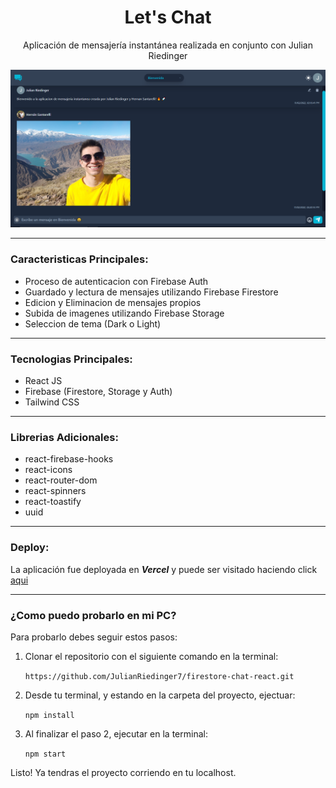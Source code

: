 <h1 align='center'>Let's Chat</h1>
<p align='center'>Aplicación de mensajería instantánea realizada en conjunto con Julian Riedinger</p>

![captura del proyecto](/public/captura.png)

---

### Caracteristicas Principales:

- Proceso de autenticacion con Firebase Auth
- Guardado y lectura de mensajes utilizando Firebase Firestore
- Edicion y Eliminacion de mensajes propios
- Subida de imagenes utilizando Firebase Storage
- Seleccion de tema (Dark o Light)

---

### Tecnologias Principales:

- React JS
- Firebase (Firestore, Storage y Auth)
- Tailwind CSS

---

### Librerias Adicionales:

- react-firebase-hooks
- react-icons
- react-router-dom
- react-spinners
- react-toastify
- uuid

---

### Deploy:

La aplicación fue deployada en **_Vercel_** y puede ser visitado haciendo click [aqui](https://firestore-chat-react.vercel.app/)

---

### ¿Como puedo probarlo en mi PC?

Para probarlo debes seguir estos pasos:

1. Clonar el repositorio con el siguiente comando en la terminal:

   `https://github.com/JulianRiedinger7/firestore-chat-react.git`

2. Desde tu terminal, y estando en la carpeta del proyecto, ejectuar:

   `npm install`

3. Al finalizar el paso 2, ejecutar en la terminal:

   `npm start`

Listo! Ya tendras el proyecto corriendo en tu localhost.
